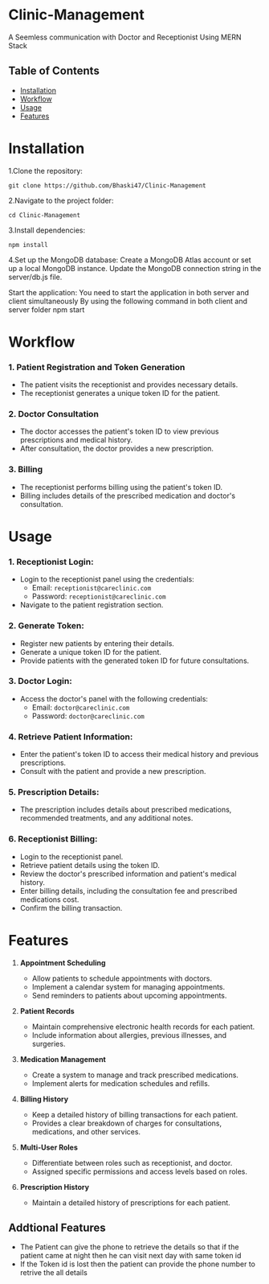 # Clinic-Management
A Seemless communication with Doctor and Receptionist Using MERN Stack

## Table of Contents

- [Installation](#installation)
- [Workflow](#workflow)
- [Usage](#usage)
- [Features](#features)

# Installation
1.Clone the repository:

    git clone https://github.com/Bhaski47/Clinic-Management

2.Navigate to the project folder:

    cd Clinic-Management

3.Install dependencies:

    npm install

4.Set up the MongoDB database:
    Create a MongoDB Atlas account or set up a local MongoDB instance.
    Update the MongoDB connection string in the server/db.js file.

Start the application:
  You need to start the application in both server and client simultaneously
  By using the following command in both client and server folder
    npm start

# Workflow

### 1. Patient Registration and Token Generation

- The patient visits the receptionist and provides necessary details.
- The receptionist generates a unique token ID for the patient.

### 2. Doctor Consultation

- The doctor accesses the patient's token ID to view previous prescriptions and medical history.
- After consultation, the doctor provides a new prescription.

### 3. Billing

- The receptionist performs billing using the patient's token ID.
- Billing includes details of the prescribed medication and doctor's consultation.

# Usage

### 1. Receptionist Login:

- Login to the receptionist panel using the credentials:
  - Email: `receptionist@careclinic.com`
  - Password: `receptionist@careclinic.com`
- Navigate to the patient registration section.

### 2. Generate Token:

- Register new patients by entering their details.
- Generate a unique token ID for the patient.
- Provide patients with the generated token ID for future consultations.

### 3. Doctor Login:

- Access the doctor's panel with the following credentials:
  - Email: `doctor@careclinic.com`
  - Password: `doctor@careclinic.com`

### 4. Retrieve Patient Information:

- Enter the patient's token ID to access their medical history and previous prescriptions.
- Consult with the patient and provide a new prescription.

### 5. Prescription Details:

- The prescription includes details about prescribed medications, recommended treatments, and any additional notes.

### 6. Receptionist Billing:

- Login to the receptionist panel.
- Retrieve patient details using the token ID.
- Review the doctor's prescribed information and patient's medical history.
- Enter billing details, including the consultation fee and prescribed medications cost.
- Confirm the billing transaction.

# Features

1. **Appointment Scheduling**
   - Allow patients to schedule appointments with doctors.
   - Implement a calendar system for managing appointments.
   - Send reminders to patients about upcoming appointments.

2. **Patient Records**
   - Maintain comprehensive electronic health records for each patient.
   - Include information about allergies, previous illnesses, and surgeries.

3. **Medication Management**
   - Create a system to manage and track prescribed medications.
   - Implement alerts for medication schedules and refills.

4. **Billing History**
   - Keep a detailed history of billing transactions for each patient.
   - Provides a clear breakdown of charges for consultations, medications, and other services.

5. **Multi-User Roles**
   - Differentiate between roles such as receptionist, and doctor.
   - Assigned specific permissions and access levels based on roles.

6. **Prescription History**
   - Maintain a detailed history of prescriptions for each patient.

## Addtional Features
- The Patient can give the phone to retrieve the details so that if the patient came at night then he can visit next day with same token id
- If the Token id is lost then the patient can provide the phone number to retrive the all details
